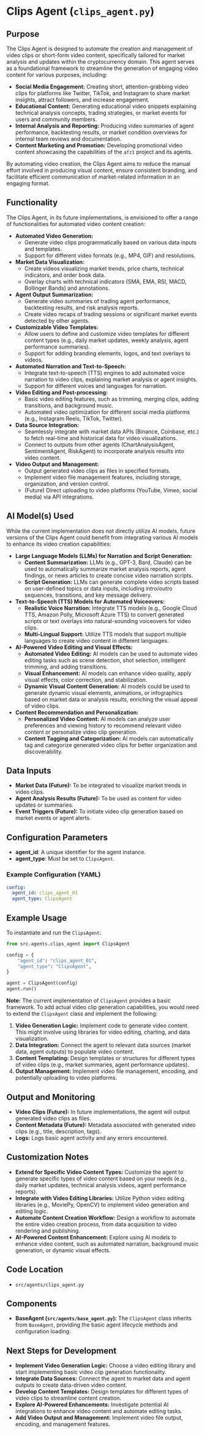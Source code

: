 # Clips Agent (`clips_agent.py`)

## Purpose

The Clips Agent is designed to automate the creation and management of video clips or short-form video content, specifically tailored for market analysis and updates within the cryptocurrency domain. This agent serves as a foundational framework to streamline the generation of engaging video content for various purposes, including:

*   **Social Media Engagement:** Creating short, attention-grabbing video clips for platforms like Twitter, TikTok, and Instagram to share market insights, attract followers, and increase engagement.
*   **Educational Content:** Generating educational video snippets explaining technical analysis concepts, trading strategies, or market events for users and community members.
*   **Internal Analysis and Reporting:**  Producing video summaries of agent performance, backtesting results, or market condition overviews for internal team reviews and documentation.
*   **Content Marketing and Promotion:**  Developing promotional video content showcasing the capabilities of the `afz1` project and its agents.

By automating video creation, the Clips Agent aims to reduce the manual effort involved in producing visual content, ensure consistent branding, and facilitate efficient communication of market-related information in an engaging format.

## Functionality

The Clips Agent, in its future implementations, is envisioned to offer a range of functionalities for automated video content creation:

*   **Automated Video Generation:**
    - Generate video clips programmatically based on various data inputs and templates.
    - Support for different video formats (e.g., MP4, GIF) and resolutions.
*   **Market Data Visualization:**
    - Create videos visualizing market trends, price charts, technical indicators, and order book data.
    - Overlay charts with technical indicators (SMA, EMA, RSI, MACD, Bollinger Bands) and annotations.
*   **Agent Output Summarization:**
    - Generate video summaries of trading agent performance, backtesting results, and risk analysis reports.
    - Create video recaps of trading sessions or significant market events detected by other agents.
*   **Customizable Video Templates:**
    - Allow users to define and customize video templates for different content types (e.g., daily market updates, weekly analysis, agent performance summaries).
    - Support for adding branding elements, logos, and text overlays to videos.
*   **Automated Narration and Text-to-Speech:**
    - Integrate text-to-speech (TTS) engines to add automated voice narration to video clips, explaining market analysis or agent insights.
    - Support for different voices and languages for narration.
*   **Video Editing and Post-processing:**
    - Basic video editing features, such as trimming, merging clips, adding transitions, and background music.
    - Automated video optimization for different social media platforms (e.g., Instagram Reels, TikTok, Twitter).
*   **Data Source Integration:**
    - Seamlessly integrate with market data APIs (Binance, Coinbase, etc.) to fetch real-time and historical data for video visualizations.
    - Connect to outputs from other agents (ChartAnalysisAgent, SentimentAgent, RiskAgent) to incorporate analysis results into video content.
*   **Video Output and Management:**
    - Output generated video clips as files in specified formats.
    - Implement video file management features, including storage, organization, and version control.
    - (Future) Direct uploading to video platforms (YouTube, Vimeo, social media) via API integrations.

## AI Model(s) Used

While the current implementation does not directly utilize AI models, future versions of the Clips Agent could benefit from integrating various AI models to enhance its video creation capabilities:

*   **Large Language Models (LLMs) for Narration and Script Generation:**
    - **Content Summarization:**  LLMs (e.g., GPT-3, Bard, Claude) can be used to automatically summarize market analysis reports, agent findings, or news articles to create concise video narration scripts.
    - **Script Generation:**  LLMs can generate complete video scripts based on user-defined topics or data inputs, including intro/outro sequences, transitions, and key message delivery.
*   **Text-to-Speech (TTS) Models for Automated Voiceovers:**
    - **Realistic Voice Narration:**  Integrate TTS models (e.g., Google Cloud TTS, Amazon Polly, Microsoft Azure TTS) to convert generated scripts or text overlays into natural-sounding voiceovers for video clips.
    - **Multi-Lingual Support:**  Utilize TTS models that support multiple languages to create video content in different languages.
*   **AI-Powered Video Editing and Visual Effects:**
    - **Automated Video Editing:** AI models can be used to automate video editing tasks such as scene detection, shot selection, intelligent trimming, and adding transitions.
    - **Visual Enhancement:**  AI models can enhance video quality, apply visual effects, color correction, and stabilization.
    - **Dynamic Visual Content Generation:**  AI models could be used to generate dynamic visual elements, animations, or infographics based on market data or analysis results, enriching the visual appeal of video clips.
*   **Content Recommendation and Personalization:**
    - **Personalized Video Content:** AI models can analyze user preferences and viewing history to recommend relevant video content or personalize video clip generation.
    - **Content Tagging and Categorization:** AI models can automatically tag and categorize generated video clips for better organization and discoverability.

## Data Inputs

*   **Market Data (Future):**  To be integrated to visualize market trends in video clips.
*   **Agent Analysis Results (Future):**  To be used as content for video updates or summaries.
*   **Event Triggers (Future):**  To initiate video clip generation based on market events or agent alerts.

## Configuration Parameters

*   **agent\_id**: A unique identifier for the agent instance.
*   **agent\_type**: Must be set to `ClipsAgent`.

### Example Configuration (YAML)

```yaml
config:
  agent_id: clips_agent_01
  agent_type: ClipsAgent
```

## Example Usage

To instantiate and run the `ClipsAgent`:

```python
from src.agents.clips_agent import ClipsAgent

config = {
    "agent_id": "clips_agent_01",
    "agent_type": "ClipsAgent",
}

agent = ClipsAgent(config)
agent.run()
```

**Note:** The current implementation of `ClipsAgent` provides a basic framework. To add actual video clip generation capabilities, you would need to extend the `ClipsAgent` class and implement the following:

1.  **Video Generation Logic:** Implement code to generate video content. This might involve using libraries for video editing, charting, and data visualization.
2.  **Data Integration:** Connect the agent to relevant data sources (market data, agent outputs) to populate video content.
3.  **Content Templating:** Design templates or structures for different types of video clips (e.g., market summaries, agent performance updates).
4.  **Output Management:** Implement video file management, encoding, and potentially uploading to video platforms.

## Output and Monitoring

*   **Video Clips (Future):**  In future implementations, the agent will output generated video clips as files.
*   **Content Metadata (Future):**  Metadata associated with generated video clips (e.g., title, description, tags).
*   **Logs:**  Logs basic agent activity and any errors encountered.

## Customization Notes

*   **Extend for Specific Video Content Types:**  Customize the agent to generate specific types of video content based on your needs (e.g., daily market updates, technical analysis videos, agent performance reports).
*   **Integrate with Video Editing Libraries:**  Utilize Python video editing libraries (e.g., MoviePy, OpenCV) to implement video generation and editing logic.
*   **Automate Content Creation Workflow:**  Design a workflow to automate the entire video creation process, from data acquisition to video rendering and publishing.
*   **AI-Powered Content Enhancement:**  Explore using AI models to enhance video content, such as automated narration, background music generation, or dynamic visual effects.

## Code Location

*   `src/agents/clips_agent.py`

## Components

*   **BaseAgent (`src/agents/base_agent.py`):**  The `ClipsAgent` class inherits from `BaseAgent`, providing the basic agent lifecycle methods and configuration loading.

## Next Steps for Development

*   **Implement Video Generation Logic:** Choose a video editing library and start implementing basic video clip generation functionality.
*   **Integrate Data Sources:** Connect the agent to market data and agent outputs to create data-driven video content.
*   **Develop Content Templates:** Design templates for different types of video clips to streamline content creation.
*   **Explore AI-Powered Enhancements:** Investigate potential AI integrations to enhance video content and automate editing tasks.
*   **Add Video Output and Management:** Implement video file output, encoding, and management features.